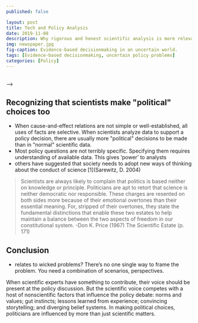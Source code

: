 ```yaml
---
published: false

layout: post
title: Tech and Policy Analysis
date: 2019-11-08
description: Why rigorous and honest scientific analysis is more relevant than ever to supporting big policy problems.
img: newspaper.jpg
fig-caption: Evidence-based decisionmaking in an uncertain world.
tags: [Evidence-based decisionmaking, uncertain policy problems]
categories: [Policy]
---
```

<!--
Innovative new tech opportunities such as machine learning, big data analysis, and cloud computing are already disrupting a wide variety of global issues. To be a part of the cool shift towards advanced computing though, you'll have to master a lot of old-school things like [classical statistics](/hypothesis-testing/) and [probability distributions](/probability-distributions/), which is why I've included several tutorials in this blog. But you'll find no examples of coin flips and dice-rolling here, because you can find that in plenty of other textbooks and websites. Instead, my focus is on the messy and uncertain situations that surround real-world policymakers. While the people who craft our environmental regulations, disaster budgets, and health insurance policies certainly rely on mathematical and statistical information, there is (hopefully) more to their decision making than measuring and coin-flipping.

##### Article contents
- TOC
{:toc}

<br>


# How do policymakers use scientific evidence?
The process of policymaking is probably never linear, although you'll find a number of decision analysis texts that seem to portray it as if it were. More likely, policies are made through interactions between multiple stakeholders (or "actors") and over a series of compromises, tangents, and revisions. Also, many policy ideas "sit on a shelf" until the right window of opportunity presents itself - perhaps through a shift in public opinion or financial opportunity - that makes the idea suddenly become favorable. Any multi-actor problem is bound to grapple with diverging interests, culture differences, miscommunication and differing information sources. And of course, the jaded among us will hark of corruption, partisanship, and hidden agendas. However, this is the nature of the world we live in and which really big and important decisions are made. To be useful, scientific analysis must be conducted in the world as it really is, not how we wish it was.

Those of us who are technically-inclined serve an important role in supporting those who are appointed to create large-scale policies. Whether you are:
- an engineer advising on the safety of a new infrastructure project;
- a data scientist making projections from census data;
- an epidemiologist giving input on how government money should be spent against a novel disease;
- an IT expert weighing in on a program to combat a cybersecurity threat;

All of these technocrats play a role in the ability of policymakers to make evidence-informed decisions. However, it is misleading to think of your role merely as the "neutral advisor". Data is assumed to be objective because we have institutionalized its use, however, we must understand that no analysis is truly "objective" and all data collection and modelling captures just part of the story.

The standard scientific model assumes that if there is not a consensus about some fact, then more research should be done and then the truth will be revealed. However, applying this standard model to problems in the policy sphere - where all facts seem up for debate - means that conducting *more* research is unlikely to resolve the problem. This is a major frustration to scientists, who may implicitly assume the following linear trajectory exists:

<p style="text-align: center;">"more science"  &rarr; "less uncertainty"  &rarr; "correct course of action"  &rarr; "political action"</p>

Therefore, to the scientifically-inclined, the only excuse for a lack of policy action can be if there is uncertainty around what the best course of action is. However, the politically-minded are well aware that supposing there is only *one* way to define the "best" option is far removed from reality.

<br>
![science-policy interface](../assets/img/climate-change-science-v-politics-cartoon.jpg){:.post-img-smaller}
<!-- <div class ="post-img-caption">
https://oxfamblogs.org/fp2p/how-can-politics-ever-serve-future-generations-on-climate-change-but-lots-of-other-stuff-too/
</div>-->

<br> -->

## Recognizing that scientists make "political" choices too
- When cause-and-effect relations are not simple or well-established, all uses of facts are selective. When scientists analyze data to support a policy decision, there are usually more "political" decisions to be made than in "normal" scientific data.
- Most policy questions are not terribly specific. Specifying them requires understanding of available data. This gives ‘power’ to analysts
- others have suggested that society needs to adopt new ways of thinking about the conduct of science [1](Sarewitz, D. 2004)

> Scientists are always likely to complain that politics is based neither on knowledge or principle. Politicians are apt to retort that science is neither democratic nor responsible. These charges are resented on both sides more because of their emotional overtones than their essential meaning. For, stripped of their overtones, they state the fundamental distinctions that enable these two estates to help maintain a balance between the two aspects of freedom in our constitutional system. -Don K. Price (1967) The Scientific Estate (p. 171)


## Conclusion
-  relates to wicked problems? There’s no one single way to frame the problem. You need a combination of scenarios, perspectives.

<!-- ### References
Hoppe, Robert. (1999). Policy analysis, science and politics: From 'speaking truth to power' to 'making sense together'. Science & Public Policy - SCI PUBLIC POLICY. 26. 201-210. 10.3152/147154399781782482. -->

<!-- Examples where resolving the technical dispute did not solve the policy debate:
- The Gore-Bush election: addressing the vote count did not help the controversy [1](Sarewitz, D. 2004)

- Policy analysis is messy and often subjective.

# A Primer on Model-Based Decision-Making
- you can easily make a policy, but it wont be adopted easily if it conflicts with exiting norms/institutions
- Recap from Hans: Don’t blame politicians if the results from science aren’t used
- What strategies make a modeler valuable broker for a politician?
- Better models, communication, interaction, broker
- Note “better” model may be different for a scientist and a politician. What are the quality criteria?
- Where in the policy process can you use which strategies?
- Claim of this course: exploratory modelling offers the modeler a set of techniques that can be used for these strategies
- We can still assist the decision-maker, not by telling them the right answer, but telling them what is completely impossible, etc.
- How does deep uncertainty
- Traditional approach: try to predict the future and design plans to optimize this future. But what if you’re predictions suck or people disagree on the models?
- New approach: explore and adapt. Identify differences that make a difference. Design plans that are insensitive to these differences
- Our decisions are “political” too, i.e. when we choose thresholds for PRIM analysis. No correct answer.
- To get insight from big data you need computational skills that politicians lack. They often rely on analysts from the private sector
- Make sure the story you’re focusing on is the right story. Information demand be sure that you align your work to the actual questions policymakers want empirical answers to, not that you’re analysing something else.
- Expert opinion has traditionally played an ambiguous role in basic constitutional arrangements, and it is not clear what their level of “responsibility” is. There are striking differences between responsibility assigned to decision makers and responsibility assigned to experts.  (Turner, 2005)
- Expert knowledge is impersonal knowledge expressed or formulated by individuals, while political responsibility is personal and judged by collective processes. (Turner, 2005)

Sarewitz, D. (2004) How science makes environmental controversies worse. Environmental Science & Policy 7, 385-403. doi: 10.1016/j.envsci.2004.06.001
- Climate change: Each level of analysis is not only associated with its own competing bodies of contestable knowledge and facts, but is also dependent on how one views the other levels of analysis.
- Reduction of uncertainty is a central, perhaps the central, goal of scientific research carried out in the context of environmental controversies
- Uncertainty in environmental controversies is a manifestation of scientific disunity (excess of objectivity; disciplinary diversity) and political conflict
- -->

When scientific experts have something to contribute, their voice should be present at the policy discussion. But the scientific voice competes with a host of nonscientific factors that influence the policy debate: norms and values; gut instincts; lessons learned from experience; convincing storytelling; and diverging belief systems. In making political choices, politicians are influenced by more than just scientific matters.
